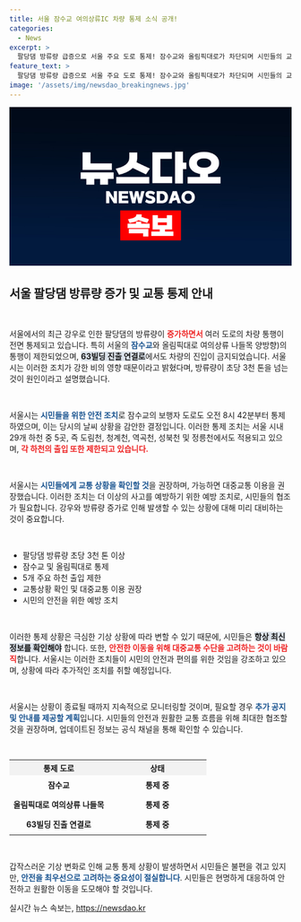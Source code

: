 ```yaml
---
title: 서울 잠수교 여의상류IC 차량 통제 소식 공개!
categories:
  - News
excerpt: >
  팔당댐 방류량 급증으로 서울 주요 도로 통제! 잠수교와 올림픽대로가 차단되며 시민들의 교통 혼잡이 우려됩니다. 지금 바로 대중교통 이용을 권장하는 서울시의 긴급 발표를 확인해보세요!
feature_text: >
  팔당댐 방류량 급증으로 서울 주요 도로 통제! 잠수교와 올림픽대로가 차단되며 시민들의 교통 혼잡이 우려됩니다. 지금 바로 대중교통 이용을 권장하는 서울시의 긴급 발표를 확인해보세요!
image: '/assets/img/newsdao_breakingnews.jpg'
---
```


<p><img src="/assets/img/newsdao_breakingnews.jpg" alt="cryptoinkorea 속보" /></p>

<h2 data-ke-size="size26">서울 팔당댐 방류량 증가 및 교통 통제 안내</h2>

<p data-ke-size="size16">&nbsp;</p>

<p>서울에서의 최근 강우로 인한 팔당댐의 방류량이 <b><span style="color: #ee2323;">증가하면서</span></b> 여러 도로의 차량 통행이 전면 통제되고 있습니다. 특히 서울의 <b><span style="color: #1a5490;">잠수교</span></b>와 올림픽대로 여의상류 나들목 양방향)의 통행이 제한되었으며, <b><span style="background-color: #21538527;">63빌딩 진출 연결로</span></b>에서도 차량의 진입이 금지되었습니다. 서울시는 이러한 조치가 강한 비의 영향 때문이라고 밝혔다며, 방류량이 초당 3천 톤을 넘는 것이 원인이라고 설명했습니다. </p>

<p data-ke-size="size16">&nbsp;</p>

<p>서울시는 <b><span style="color: #1a5490;">시민들을 위한 안전 조치</span></b>로 잠수교의 보행자 도로도 오전 8시 42분부터 통제하였으며, 이는 당시의 날씨 상황을 감안한 결정입니다. 이러한 통제 조치는 서울 시내 29개 하천 중 5곳, 즉 도림천, 청계천, 역곡천, 성북천 및 정릉천에서도 적용되고 있으며, <b><span style="color: #ee2323;">각 하천의 출입 또한 제한되고 있습니다.</span></b> </p>

<p data-ke-size="size16">&nbsp;</p>

<p>서울시는 <b><span style="color: #1a5490;">시민들에게 교통 상황을 확인할 것</span></b>을 권장하며, 가능하면 대중교통 이용을 권장했습니다. 이러한 조치는 더 이상의 사고를 예방하기 위한 예방 조치로, 시민들의 협조가 필요합니다. 강우와 방류량 증가로 인해 발생할 수 있는 상황에 대해 미리 대비하는 것이 중요합니다.</p>

<p data-ke-size="size16">&nbsp;</p>

<ul>
    <li>팔당댐 방류량 초당 3천 톤 이상</li>
    <li>잠수교 및 올림픽대로 통제</li>
    <li>5개 주요 하천 출입 제한</li>
    <li>교통상황 확인 및 대중교통 이용 권장</li>
    <li>시민의 안전을 위한 예방 조치</li>
</ul>

<p data-ke-size="size16">&nbsp;</p>

<p>이러한 통제 상황은 극심한 기상 상황에 따라 변할 수 있기 때문에, 시민들은 <b><span style="background-color: #21538527;">항상 최신 정보를 확인해야</span></b> 합니다. 또한, <b><span style="color: #ee2323;">안전한 이동을 위해 대중교통 수단을 고려하는 것이 바람직</span></b>합니다. 서울시는 이러한 조치들이 시민의 안전과 편의를 위한 것임을 강조하고 있으며, 상황에 따라 추가적인 조치를 취할 예정입니다. </p>

<p data-ke-size="size16">&nbsp;</p>

<p>서울시는 상황이 종료될 때까지 지속적으로 모니터링할 것이며, 필요할 경우 <b><span style="color: #1a5490;">추가 공지 및 안내를 제공할 계획</span></b>입니다. 시민들의 안전과 원활한 교통 흐름을 위해 최대한 협조할 것을 권장하며, 업데이트된 정보는 공식 채널을 통해 확인할 수 있습니다. </p>

<p data-ke-size="size16">&nbsp;</p>

<table style="width: 100%; text-align: center;">
    <tr>
        <th style="width: 50%; background-color: #f2f2f2;">통제 도로</th>
        <th style="width: 50%; background-color: #f2f2f2;">상태</th>
    </tr>
    <tr>
        <td style="text-align: center; height: 30px;"><b>잠수교</b></td>
        <td style="text-align: center; height: 30px;"><b>통제 중</b></td>
    </tr>
    <tr>
        <td style="text-align: center; height: 30px;"><b>올림픽대로 여의상류 나들목</b></td>
        <td style="text-align: center; height: 30px;"><b>통제 중</b></td>
    </tr>
    <tr>
        <td style="text-align: center; height: 30px;"><b>63빌딩 진출 연결로</b></td>
        <td style="text-align: center; height: 30px;"><b>통제 중</b></td>
    </tr>
</table>

<p data-ke-size="size16">&nbsp;</p>

<p>갑작스러운 기상 변화로 인해 교통 통제 상황이 발생하면서 시민들은 불편을 겪고 있지만, <b><span style="color: #1a5490;">안전을 최우선으로 고려하는 중요성이 절실합니다</span></b>. 시민들은 현명하게 대응하여 안전하고 원활한 이동을 도모해야 할 것입니다.</p>
실시간 뉴스 속보는, <a href="https://newsdao.kr" rel="dofollow">https://newsdao.kr</a>


